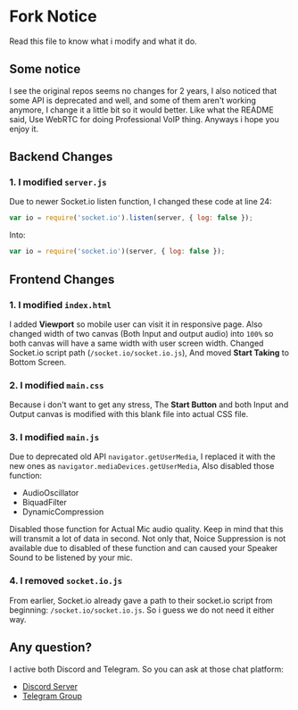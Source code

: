 # Fork Notice
Read this file to know what i modify and what it do.

## Some notice
I see the original repos seems no changes for 2 years, I also noticed that some API is deprecated and well, and some of them aren't working anymore, I change it a little bit so it would better. Like what the README said, Use WebRTC for doing Professional VoIP thing. Anyways i hope you enjoy it. 

## Backend Changes
### 1. I modified `server.js`
Due to newer Socket.io listen function, I changed these code at line 24:
```js
var io = require('socket.io').listen(server, { log: false });
```
Into:
```js
var io = require('socket.io')(server, { log: false });
```
## Frontend Changes
### 1. I modified `index.html`
I added **Viewport** so mobile user can visit it in responsive page. Also changed width of two canvas (Both Input and output audio) into `100%` so both canvas will have a same width with user screen width. Changed Socket.io script path (`/socket.io/socket.io.js`), And moved **Start Taking** to Bottom Screen.

### 2. I modified `main.css`
Because i don't want to get any stress, The **Start Button** and both Input and Output canvas is modified with this blank file into actual CSS file.

### 3. I modified `main.js`
Due to deprecated old API `navigator.getUserMedia`, I replaced it with the new ones as `navigator.mediaDevices.getUserMedia`, Also disabled those function:
 - AudioOscillator
 - BiquadFilter
 - DynamicCompression

Disabled those function for Actual Mic audio quality. Keep in mind that this will transmit a lot of data in second. Not only that, Noice Suppression is not available due to disabled of these function and can caused your Speaker Sound to be listened by your mic.

### 4. I removed `socket.io.js`
From earlier, Socket.io already gave a path to their socket.io script from beginning: `/socket.io/socket.io.js`. So i guess we do not need it either way.

## Any question?
I active both Discord and Telegram. So you can ask at those chat platform:
- [Discord Server](https://discord.gg/9S3ZCDR)
- [Telegram Group](https://t.me/yonlecoder)
